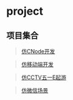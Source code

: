 # project

## 项目集合

>[仿CNode开发](./仿CNode开发/README.md)

>[仿移动端开发](./仿移动端开发/README.md)

>[仿CCTV五一E起游](./仿CCTV五一E起游/README.md)

>[仿微信场景](./仿微信场景/README.md)

